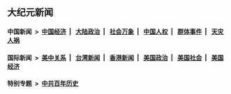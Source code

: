 ## 大纪元新闻

#### 中国新闻 &nbsp;>&nbsp; [中国经济](indexes/ncid283/README.md?08170445) &nbsp;| &nbsp; [大陆政治](indexes/ncid277/README.md?08170445) &nbsp;| &nbsp; [社会万象](indexes/ncid282/README.md?08170445) &nbsp;| &nbsp; [中国人权](indexes/ncid278/README.md?08170445) &nbsp;| &nbsp; [群体事件](indexes/ncid279/README.md?08170445) &nbsp;| &nbsp; [天灾人祸](indexes/ncid280/README.md?08170445)

#### 国际新闻 &nbsp;>&nbsp; [美中关系](indexes/nf1412576/README.md?08170445) &nbsp;| &nbsp; [台湾新闻](indexes/ncid1349361/README.md?08170445) &nbsp;| &nbsp; [香港新闻](indexes/ncid1349362/README.md?08170445) &nbsp;| &nbsp; [美国政治](indexes/ncid1078159/README.md?08170445) &nbsp;| &nbsp; [美国社会](indexes/ncid1078160/README.md?08170445) &nbsp;| &nbsp; [美国经济](indexes/ncid1078158/README.md?08170445)

#### 特别专题 &nbsp;>&nbsp; [中共百年历史](https://github.com/epoch-news/epoch-special/blob/master/README.md?08170445)  
